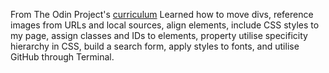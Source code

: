 From The Odin Project's [curriculum](http://www.theodinproject.com/courses/web-development-101/lessons/html-css)
Learned how to move divs, reference images from URLs and local sources, align elements, include CSS styles to my page, assign classes and IDs to elements, property utilise specificity hierarchy in CSS, build a search form, apply styles to fonts, and utilise GitHub through Terminal.
